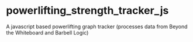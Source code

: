 # powerlifting_strength_tracker_js
A javascript based powerlifting graph tracker (processes data from Beyond the Whiteboard and Barbell Logic)
